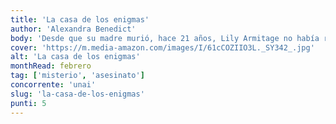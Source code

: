 ```yaml
---
title: 'La casa de los enigmas'
author: 'Alexandra Benedict'
body: 'Desde que su madre murió, hace 21 años, Lily Armitage no había regresado a la mansión familiar, hasta que recibe una invitación de su tía para volver a participar en la tradición de su familia: el juego de Navidad. ¿Cuál es el reto? Descifrar doce pistas y encontrar doce llaves junto a sus primos y parientes. Este año el premio es mucho más tentador, ya que consiste en la escritura de la casa. '
cover: 'https://m.media-amazon.com/images/I/61cCOZIIO3L._SY342_.jpg'
alt: 'La casa de los enigmas'
monthRead: febrero
tag: ['misterio', 'asesinato']
concorrente: 'unai'
slug: 'la-casa-de-los-enigmas'
punti: 5
---
```

